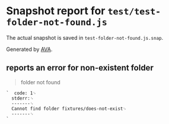 # Snapshot report for `test/test-folder-not-found.js`

The actual snapshot is saved in `test-folder-not-found.js.snap`.

Generated by [AVA](https://avajs.dev).

## reports an error for non-existent folder

> folder not found

    `  code: 1␊
      stderr:␊
      -------␊
      Cannot find folder fixtures/does-not-exist␊
      -------␊
    `
